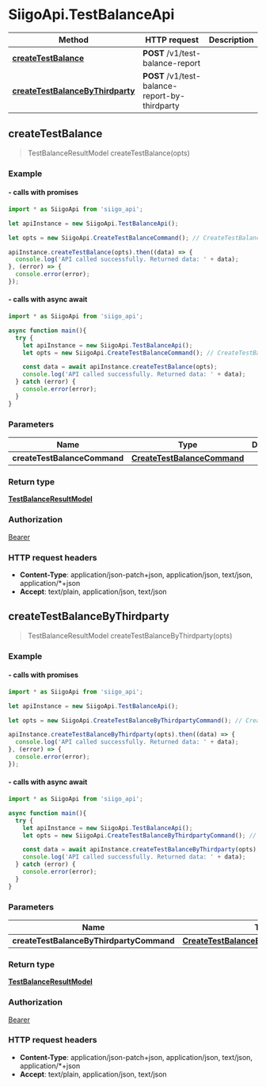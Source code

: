 # SiigoApi.TestBalanceApi

Method | HTTP request | Description
------------- | ------------- | -------------
[**createTestBalance**](TestBalanceApi.md#createTestBalance) | **POST** /v1/test-balance-report | 
[**createTestBalanceByThirdparty**](TestBalanceApi.md#createTestBalanceByThirdparty) | **POST** /v1/test-balance-report-by-thirdparty | 




## createTestBalance

> TestBalanceResultModel createTestBalance(opts)



### Example

#### - calls with promises

```javascript
import * as SiigoApi from 'siigo_api';

let apiInstance = new SiigoApi.TestBalanceApi();

let opts = new SiigoApi.CreateTestBalanceCommand(); // CreateTestBalanceCommand | 

apiInstance.createTestBalance(opts).then((data) => {
  console.log('API called successfully. Returned data: ' + data);
}, (error) => {
  console.error(error);
});
```
#### - calls with async await

```javascript
import * as SiigoApi from 'siigo_api';

async function main(){
  try {
    let apiInstance = new SiigoApi.TestBalanceApi();
    let opts = new SiigoApi.CreateTestBalanceCommand(); // CreateTestBalanceCommand | 

    const data = await apiInstance.createTestBalance(opts);
    console.log('API called successfully. Returned data: ' + data);
  } catch (error) {
    console.error(error);
  }
}
```


### Parameters


Name | Type | Description  | Notes
------------- | ------------- | ------------- | -------------
 **createTestBalanceCommand** | [**CreateTestBalanceCommand**](CreateTestBalanceCommand.md)|  | [optional] 

### Return type

[**TestBalanceResultModel**](TestBalanceResultModel.md)

### Authorization

[Bearer](../README.md#Bearer)

### HTTP request headers

- **Content-Type**: application/json-patch+json, application/json, text/json, application/*+json
- **Accept**: text/plain, application/json, text/json


## createTestBalanceByThirdparty

> TestBalanceResultModel createTestBalanceByThirdparty(opts)



### Example

#### - calls with promises

```javascript
import * as SiigoApi from 'siigo_api';

let apiInstance = new SiigoApi.TestBalanceApi();

let opts = new SiigoApi.CreateTestBalanceByThirdpartyCommand(); // CreateTestBalanceByThirdpartyCommand | 

apiInstance.createTestBalanceByThirdparty(opts).then((data) => {
  console.log('API called successfully. Returned data: ' + data);
}, (error) => {
  console.error(error);
});
```
#### - calls with async await

```javascript
import * as SiigoApi from 'siigo_api';

async function main(){
  try {
    let apiInstance = new SiigoApi.TestBalanceApi();
    let opts = new SiigoApi.CreateTestBalanceByThirdpartyCommand(); // CreateTestBalanceByThirdpartyCommand | 

    const data = await apiInstance.createTestBalanceByThirdparty(opts);
    console.log('API called successfully. Returned data: ' + data);
  } catch (error) {
    console.error(error);
  }
}
```


### Parameters


Name | Type | Description  | Notes
------------- | ------------- | ------------- | -------------
 **createTestBalanceByThirdpartyCommand** | [**CreateTestBalanceByThirdpartyCommand**](CreateTestBalanceByThirdpartyCommand.md)|  | [optional] 

### Return type

[**TestBalanceResultModel**](TestBalanceResultModel.md)

### Authorization

[Bearer](../README.md#Bearer)

### HTTP request headers

- **Content-Type**: application/json-patch+json, application/json, text/json, application/*+json
- **Accept**: text/plain, application/json, text/json

